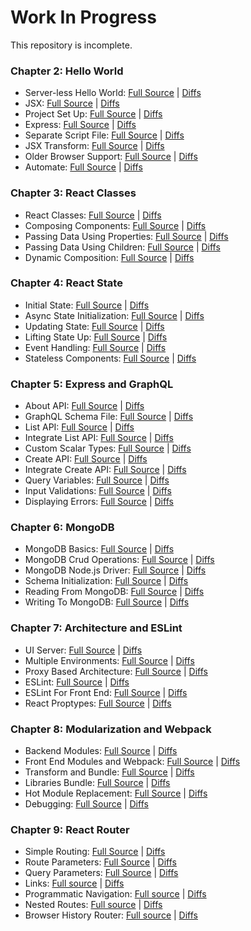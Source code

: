 # Work In Progress

This repository is incomplete.

### Chapter 2: Hello World
   * Server-less Hello World: [Full Source](../../tree/02.01-server-less-hello-world) | [Diffs](../../compare/...02.01-server-less-hello-world)
   * JSX: [Full Source](../../tree/02.02-jsx) | [Diffs](../../compare/02.01-server-less-hello-world...02.02-jsx)
   * Project Set Up: [Full Source](../../tree/02.03-project-set-up) | [Diffs](../../compare/02.02-jsx...02.03-project-set-up)
   * Express: [Full Source](../../tree/02.04-express) | [Diffs](../../compare/02.03-project-set-up...02.04-express)
   * Separate Script File: [Full Source](../../tree/02.05-separate-script-file) | [Diffs](../../compare/02.04-express...02.05-separate-script-file)
   * JSX Transform: [Full Source](../../tree/02.06-jsx-transform) | [Diffs](../../compare/02.05-separate-script-file...02.06-jsx-transform)
   * Older Browser Support: [Full Source](../../tree/02.07-older-browser-support) | [Diffs](../../compare/02.06-jsx-transform...02.07-older-browser-support)
   * Automate: [Full Source](../../tree/02.08-automate) | [Diffs](../../compare/02.07-older-browser-support...02.08-automate)

### Chapter 3: React Classes
   * React Classes: [Full Source](../../tree/03.01-react-classes) | [Diffs](../../compare/02.08-automate...03.01-react-classes)
   * Composing Components: [Full Source](../../tree/03.02-composing-components) | [Diffs](../../compare/03.01-react-classes...03.02-composing-components)
   * Passing Data Using Properties: [Full Source](../../tree/03.03-passing-data-using-properties) | [Diffs](../../compare/03.02-composing-components...03.03-passing-data-using-properties)
   * Passing Data Using Children: [Full Source](../../tree/03.04-passing-data-using-children) | [Diffs](../../compare/03.03-passing-data-using-properties...03.04-passing-data-using-children)
   * Dynamic Composition: [Full Source](../../tree/03.05-dynamic-composition) | [Diffs](../../compare/03.04-passing-data-using-children...03.05-dynamic-composition)

### Chapter 4: React State
   * Initial State: [Full Source](../../tree/04.01-initial-state) | [Diffs](../../compare/03.05-dynamic-composition...04.01-initial-state)
   * Async State Initialization: [Full Source](../../tree/04.02-async-state-initialization) | [Diffs](../../compare/04.01-initial-state...04.02-async-state-initialization)
   * Updating State: [Full Source](../../tree/04.03-updating-state) | [Diffs](../../compare/04.02-async-state-initialization...04.03-updating-state)
   * Lifting State Up: [Full Source](../../tree/04.04-lifting-state-up) | [Diffs](../../compare/04.03-updating-state...04.04-lifting-state-up)
   * Event Handling: [Full Source](../../tree/04.05-event-handling) | [Diffs](../../compare/04.04-lifting-state-up...04.05-event-handling)
   * Stateless Components: [Full Source](../../tree/04.06-stateless-components) | [Diffs](../../compare/04.05-event-handling...04.06-stateless-components)

### Chapter 5: Express and GraphQL
   * About API: [Full Source](../../tree/05.01-about-API) | [Diffs](../../compare/04.06-stateless-components...05.01-about-API)
   * GraphQL Schema File: [Full Source](../../tree/05.02-graphql-schema-file) | [Diffs](../../compare/05.01-about-API...05.02-graphql-schema-file)
   * List API: [Full Source](../../tree/05.03-list-API) | [Diffs](../../compare/05.02-graphql-schema-file...05.03-list-API)
   * Integrate List API: [Full Source](../../tree/05.04-integrate-list-API) | [Diffs](../../compare/05.03-list-API...05.04-integrate-list-API)
   * Custom Scalar Types: [Full Source](../../tree/05.05-custom-scalar-types) | [Diffs](../../compare/05.04-integrate-list-API...05.05-custom-scalar-types)
   * Create API: [Full Source](../../tree/05.06-create-API) | [Diffs](../../compare/05.05-custom-scalar-types...05.06-create-API)
   * Integrate Create API: [Full Source](../../tree/05.07-integrate-create-API) | [Diffs](../../compare/05.06-create-API...05.07-integrate-create-API)
   * Query Variables: [Full Source](../../tree/05.08-query-variables) | [Diffs](../../compare/05.07-integrate-create-API...05.08-query-variables)
   * Input Validations: [Full Source](../../tree/05.09-input-validations) | [Diffs](../../compare/05.08-query-variables...05.09-input-validations)
   * Displaying Errors: [Full Source](../../tree/05.10-displaying-errors) | [Diffs](../../compare/05.09-input-validations...05.10-displaying-errors)

### Chapter 6: MongoDB
   * MongoDB Basics: [Full Source](../../tree/06.01-mongodb-basics) | [Diffs](../../compare/05.10-displaying-errors...06.01-mongodb-basics)
   * MongoDB Crud Operations: [Full Source](../../tree/06.02-mongodb-crud-operations) | [Diffs](../../compare/06.01-mongodb-basics...06.02-mongodb-crud-operations)
   * MongoDB Node.js Driver: [Full Source](../../tree/06.03-mongodb-node.js-driver) | [Diffs](../../compare/06.02-mongodb-crud-operations...06.03-mongodb-node.js-driver)
   * Schema Initialization: [Full Source](../../tree/06.04-schema-initialization) | [Diffs](../../compare/06.03-mongodb-node.js-driver...06.04-schema-initialization)
   * Reading From MongoDB: [Full Source](../../tree/06.05-reading-from-mongodb) | [Diffs](../../compare/06.04-schema-initialization...06.05-reading-from-mongodb)
   * Writing To MongoDB: [Full Source](../../tree/06.06-writing-to-mongodb) | [Diffs](../../compare/06.05-reading-from-mongodb...06.06-writing-to-mongodb)

### Chapter 7: Architecture and ESLint
   * UI Server: [Full Source](../../tree/07.01-ui-server) | [Diffs](../../compare/06.06-writing-to-mongodb...07.01-ui-server)
   * Multiple Environments: [Full Source](../../tree/07.02-multiple-environments) | [Diffs](../../compare/07.01-ui-server...07.02-multiple-environments)
   * Proxy Based Architecture: [Full Source](../../tree/07.03-proxy-based-architecture) | [Diffs](../../compare/07.02-multiple-environments...07.03-proxy-based-architecture)
   * ESLint: [Full Source](../../tree/07.04-eslint) | [Diffs](../../compare/07.03-proxy-based-architecture...07.04-eslint)
   * ESLint For Front End: [Full Source](../../tree/07.05-eslint-for-front-end) | [Diffs](../../compare/07.04-eslint...07.05-eslint-for-front-end)
   * React Proptypes: [Full Source](../../tree/07.06-react-proptypes) | [Diffs](../../compare/07.05-eslint-for-front-end...07.06-react-proptypes)

### Chapter 8: Modularization and Webpack
   * Backend Modules: [Full Source](../../tree/08.01-backend-modules) | [Diffs](../../compare/07.06-react-proptypes...08.01-backend-modules)
   * Front End Modules and Webpack: [Full Source](../../tree/08.02-front-end-modules-and-webpack) | [Diffs](../../compare/08.01-backend-modules...08.02-front-end-modules-and-webpack)
   * Transform and Bundle: [Full Source](../../tree/08.03-transform-and-bundle) | [Diffs](../../compare/08.02-front-end-modules-and-webpack...08.03-transform-and-bundle)
   * Libraries Bundle: [Full Source](../../tree/08.04-libraries-bundle) | [Diffs](../../compare/08.03-transform-and-bundle...08.04-libraries-bundle)
   * Hot Module Replacement: [Full Source](../../tree/08.05-hot-module-replacement) | [Diffs](../../compare/08.04-libraries-bundle...08.05-hot-module-replacement)
   * Debugging: [Full Source](../../tree/08.06-debugging) | [Diffs](../../compare/08.05-hot-module-replacement...08.06-debugging)

### Chapter 9: React Router
   * Simple Routing: [Full Source](../../tree/09.01-simple-routing) | [Diffs](../../compare/08.06-debugging...09.01-simple-routing)
   * Route Parameters: [Full Source](../../tree/09.02-route-parameters) | [Diffs](../../compare/09.01-simple-routing...09.02-route-parameters)
   * Query Parameters: [Full Source](../../tree/09.03-query-parameters) | [Diffs](../../compare/09.02-route-parameters...09.03-query-parameters)
   * Links: [Full source](../../tree/09.04-links) | [Diffs](../../compare/09.03-query-parameters...09.04-links)
   * Programmatic Navigation: [Full source](../../tree/09.05-programmatic-navigation) | [Diffs](../../compare/09.04-links...09.05-programmatic-navigation)
   * Nested Routes: [Full source](../../tree/09.06-nested-routes) | [Diffs](../../compare/09.05-programmatic-navigation...09.06-nested-routes)
   * Browser History Router: [Full source](../../tree/09.07-browser-history-router) | [Diffs](../../compare/09.06-nested-routes...09.07-browser-history-router)
